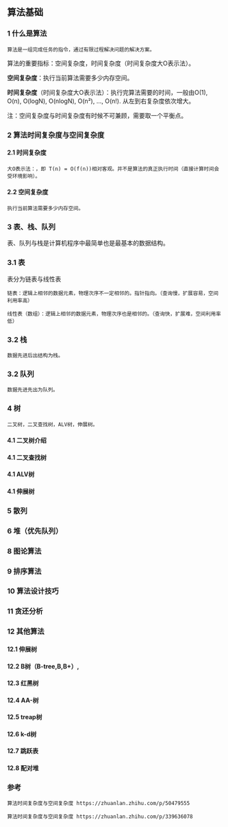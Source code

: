 ## 算法基础

### 1 什么是算法

    算法是一组完成任务的指令，通过有限过程解决问题的解决方案。

算法的重要指标：空间复杂度，时间复杂度（时间复杂度大O表示法）。

**空间复杂度**：执行当前算法需要多少内存空间。

**时间复杂度**（时间复杂度大O表示法）：执行完算法需要的时间，一般由O(1), O(n), O(logN), O(nlogN), O(n²), ..., O(n!). 从左到右复杂度依次增大。

注：空间复杂度与时间复杂度有时候不可兼顾，需要取一个平衡点。


### 2 算法时间复杂度与空间复杂度

#### 2.1 时间复杂度

    大O表示法：，即 T(n) = O(f(n))相对客观。并不是算法的真正执行时间（直接计算时间会受环境影响）。

#### 2.2 空间复杂度

    执行当前算法需要多少内存空间。

### 3 表、栈、队列

表、队列与栈是计算机程序中最简单也是最基本的数据结构。

### 3.1 表

表分为链表与线性表

    链表：逻辑上相邻的数据元素，物理次序不一定相邻的。指针指向。（查询慢，扩展容易，空间利用率高）
    
    线性表（数组）：逻辑上相邻的数据元素，物理次序也是相邻的。（查询快，扩展难，空间利用率低）

### 3.2 栈

    数据先进后出结构为栈。

### 3.2 队列

    数据先进先出为队列。


### 4 树

    二叉树，二叉查找树，ALV树，伸展树。

#### 4.1  二叉树介绍

#### 4.1  二叉查找树

#### 4.1  ALV树

#### 4.1  伸展树


### 5 散列

### 6 堆（优先队列）

### 8 图论算法

### 9 排序算法

### 10 算法设计技巧

### 11 贪还分析

### 12 其他算法

#### 12.1 伸展树

#### 12.2 B树（B-tree,B,B+）,

#### 12.3 红黑树

#### 12.4 AA-树

#### 12.5 treap树

#### 12.6 k-d树

#### 12.7 跳跃表

#### 12.8 配对堆



### 参考

    算法时间复杂度与空间复杂度 https://zhuanlan.zhihu.com/p/50479555

    算法时间复杂度与空间复杂度 https://zhuanlan.zhihu.com/p/339636078

